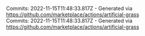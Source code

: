 Commits: 2022-11-15T11:48:33.817Z - Generated via https://github.com/marketplace/actions/artificial-grass
<br>
Commits: 2022-11-15T11:48:33.817Z - Generated via https://github.com/marketplace/actions/artificial-grass
<br>

